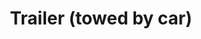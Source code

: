 ---
layout: child_layout/cargo_categories_category
title: Trailer (towed by car)
permalink: /cargo-categories/trailer-transport/trailer-towed-by-car/
hero:
side_nav_id: 3
hero_classes: is-fullscreen
content_type: cargo_item
---